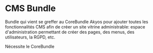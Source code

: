 # CMS Bundle

Bundle qui vient se greffer au CoreBundle Akyos pour ajouter toutes les fonctionnalités CMS afin de créer un site vitrine administrable: espace d'administration permettant de créer des pages, des menus, des utilisateurs, la RGPD, etc.

Nécessite le CoreBundle